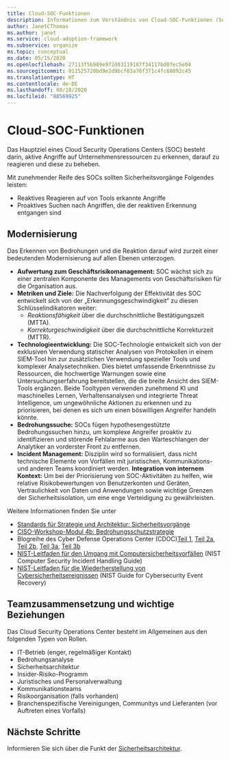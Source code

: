 ```yaml
---
title: Cloud-SOC-Funktionen
description: Informationen zum Verständnis von Cloud-SOC-Funktionen (Security Operations Center).
author: JanetCThomas
ms.author: janet
ms.service: cloud-adoption-framework
ms.subservice: organize
ms.topic: conceptual
ms.date: 05/15/2020
ms.openlocfilehash: 27113f5b989e972d83119187f34117bd07ec5e04
ms.sourcegitcommit: 011525720bd9e2d9bcf03a76f371c4fc68092c45
ms.translationtype: HT
ms.contentlocale: de-DE
ms.lasthandoff: 08/18/2020
ms.locfileid: "88569925"
---
```

<!-- docsTest:ignore "Cyber Defense Operations Center" -->
<!-- cSpell:ignore CISO MTTA MTTR SIEM NIST SOCs CDOC -->

# <a name="cloud-soc-functions"></a>Cloud-SOC-Funktionen

Das Hauptziel eines Cloud Security Operations Centers (SOC) besteht darin, aktive Angriffe auf Unternehmensressourcen zu erkennen, darauf zu reagieren und diese zu beheben.

Mit zunehmender Reife des SOCs sollten Sicherheitsvorgänge Folgendes leisten:

- Reaktives Reagieren auf von Tools erkannte Angriffe
- Proaktives Suchen nach Angriffen, die der reaktiven Erkennung entgangen sind

## <a name="modernization"></a>Modernisierung

Das Erkennen von Bedrohungen und die Reaktion darauf wird zurzeit einer bedeutenden Modernisierung auf allen Ebenen unterzogen.

- **Aufwertung zum Geschäftsrisikomanagement:** SOC wächst sich zu einer zentralen Komponente des Managements von Geschäftsrisiken für die Organisation aus.
- **Metriken und Ziele:** Die Nachverfolgung der Effektivität des SOC entwickelt sich von der „Erkennungsgeschwindigkeit“ zu diesen Schlüsselindikatoren weiter:
  - _Reaktionsfähigkeit_ über die durchschnittliche Bestätigungszeit (MTTA).
  - _Korrekturgeschwindigkeit_ über die durchschnittliche Korrekturzeit (MTTR).
- **Technologieentwicklung:** Die SOC-Technologie entwickelt sich von der exklusiven Verwendung statischer Analysen von Protokollen in einem SIEM-Tool hin zur zusätzlichen Verwendung spezieller Tools und komplexer Analysetechniken. Dies bietet umfassende Erkenntnisse zu Ressourcen, die hochwertige Warnungen sowie eine Untersuchungserfahrung bereitstellen, die die breite Ansicht des SIEM-Tools ergänzen. Beide Tooltypen verwenden zunehmend KI und maschinelles Lernen, Verhaltensanalysen und integrierte Threat Intelligence, um ungewöhnliche Aktionen zu erkennen und zu priorisieren, bei denen es sich um einen böswilligen Angreifer handeln könnte.
- **Bedrohungssuche:** SOCs fügen hypothesengestützte Bedrohungssuchen hinzu, um komplexe Angreifer proaktiv zu identifizieren und störende Fehlalarme aus den Warteschlangen der Analytiker an vorderster Front zu entfernen.
- **Incident Management:** Disziplin wird so formalisiert, dass nicht technische Elemente von Vorfällen mit juristischen, Kommunikations- und anderen Teams koordiniert werden.
**Integration von internem Kontext:** Um bei der Priorisierung von SOC-Aktivitäten zu helfen, wie relative Risikobewertungen von Benutzerkonten und Geräten, Vertraulichkeit von Daten und Anwendungen sowie wichtige Grenzen der Sicherheitsisolation, um eine enge Verteidigung zu gewährleisten.

 Weitere Informationen finden Sie unter

- [Standards für Strategie und Architektur: Sicherheitsvorgänge](/security/compass/security-operations-videos-and-decks)
- [CISO-Workshop-Modul 4b: Bedrohungsschutzstrategie](/security/ciso-workshop/ciso-workshop-module-4b)
- Blogreihe des Cyber Defense Operations Center (CDOC)[Teil 1](https://www.microsoft.com/security/blog/2019/02/21/lessons-learned-from-the-microsoft-soc-part-1-organization), [Teil 2a](https://www.microsoft.com/security/blog/2019/04/23/lessons-learned-microsoft-soc-part-2-organizing-people), [Teil 2b](https://www.microsoft.com/security/blog/2019/06/06/lessons-learned-from-the-microsoft-soc-part-2b-career-paths-and-readiness), [Teil 3a](https://www.microsoft.com/security/blog/2019/10/07/ciso-series-lessons-learned-from-the-microsoft-soc-part-3a-choosing-soc-tools), [Teil 3b](https://www.microsoft.com/security/blog/2019/12/23/ciso-series-lessons-learned-from-the-microsoft-soc-part-3b-a-day-in-the-life)
- [NIST-Leitfaden für den Umgang mit Computersicherheitsvorfällen](https://nvlpubs.nist.gov/nistpubs/SpecialPublications/NIST.SP.800-61r2.pdf) (NIST Computer Security Incident Handling Guide)
- [NIST-Leitfaden für die Wiederherstellung von Cybersicherheitsereignissen](https://nvlpubs.nist.gov/nistpubs/SpecialPublications/NIST.SP.800-184.pdf) (NIST Guide for Cybersecurity Event Recovery)

## <a name="team-composition-and-key-relationships"></a>Teamzusammensetzung und wichtige Beziehungen

Das Cloud Security Operations Center besteht im Allgemeinen aus den folgenden Typen von Rollen.

- IT-Betrieb (enger, regelmäßiger Kontakt)
- Bedrohungsanalyse
- Sicherheitsarchitektur
- Insider-Risiko-Programm
- Juristisches und Personalverwaltung
- Kommunikationsteams
- Risikoorganisation (falls vorhanden)
- Branchenspezifische Vereinigungen, Communitys und Lieferanten (vor Auftreten eines Vorfalls)

## <a name="next-steps"></a>Nächste Schritte

Informieren Sie sich über die Funkt der [Sicherheitsarchitektur](./cloud-security-architecture.md).
